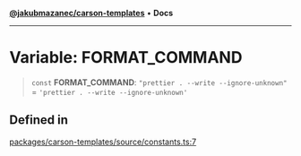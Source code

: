 [**@jakubmazanec/carson-templates**](../README.md) • **Docs**

---

# Variable: FORMAT_COMMAND

> `const` **FORMAT_COMMAND**: `"prettier . --write --ignore-unknown"` =
> `'prettier . --write --ignore-unknown'`

## Defined in

[packages/carson-templates/source/constants.ts:7](https://github.com/jakubmazanec/tools/blob/e8e1a063ee4a3ba5413ab6c19f760853c220a8ce/packages/carson-templates/source/constants.ts#L7)
